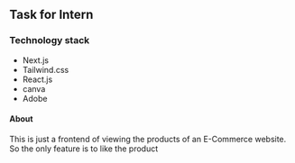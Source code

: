 <h2>Task for Intern</h2>

<h3>Technology stack</h3>
<ul>
  <li>Next.js</li>
  <li>Tailwind.css</li>
  <li>React.js</li>
  <li>canva</li>
  <li>Adobe</li>
</ul>

<h4>About</h4>
  <div>This is just a frontend of viewing the products of an E-Commerce website. So the only feature is to like the product </div>
